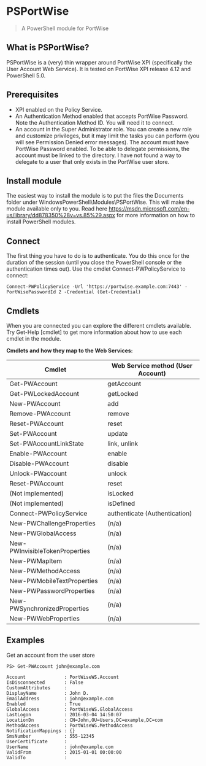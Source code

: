 PSPortWise
==========
> A PowerShell module for PortWise

What is PSPortWise?
---
PSPortWise is a (very) thin wrapper around PortWise XPI (specifically the User Account Web Service). It is tested on PortWise XPI release 4.12 and PowerShell 5.0. 

Prerequisites
---
- XPI enabled on the Policy Service.
- An Authentication Method enabled that accepts PortWise Password. Note the Authentication Method ID. You will need it to connect.
- An account in the Super Administrator role. You can create a new role and customize privileges, but it may limit the tasks you can perform (you will see Permission Denied error messages). The account must have PortWise Password enabled. To be able to delegate permissions, the account must be linked to the directory. I have not found a way to delegate to a user that only exists in the PortWise user store.

Install module
---
The easiest way to install the module is to put the files the Documents folder under WindowsPowerShell\Modules\PSPortWise. This will make the module available only to you. Read here https://msdn.microsoft.com/en-us/library/dd878350%28v=vs.85%29.aspx for more information on how to install PowerShell modules.

Connect
---
The first thing you have to do is to authenticate. You do this once for the duration of the session (until you close the PowerShell console or the authentication times out). Use the cmdlet Connect-PWPolicyService to connect:
```
Connect-PWPolicyService -Url 'https://portwise.example.com:7443' -PortWisePasswordId 2 -Credential (Get-Credential)
```
Cmdlets
---
When you are connected you can explore the different cmdlets available. Try Get-Help [cmdlet] to get more information about how to use each cmdlet in the module.

**Cmdlets and how they map to the Web Services:**

Cmdlet | Web Service method (User Account)
--- | ---
Get-PWAccount | getAccount
Get-PWLockedAccount | getLocked
New-PWAccount  | add
Remove-PWAccount | remove
Reset-PWAccount | reset
Set-PWAccount | update
Set-PWAccountLinkState | link, unlink
Enable-PWAccount | enable
Disable-PWAccount | disable
Unlock-PWaccount | unlock
Reset-PWAccount | reset
(Not implemented) | isLocked
(Not implemented) | isDefined
Connect-PWPolicyService | authenticate (Authentication)
New-PWChallengeProperties | (n/a)
New-PWGlobalAccess | (n/a)
New-PWInvisibleTokenProperties | (n/a)
New-PWMapItem | (n/a)
New-PWMethodAccess | (n/a)
New-PWMobileTextProperties | (n/a)
New-PWPasswordProperties | (n/a)
New-PWSynchronizedProperties | (n/a)
New-PWWebProperties | (n/a)

Examples
-------------

Get an account from the user store
```
PS> Get-PWAccount john@example.com

Account              : PortWiseWS.Account
IsDisconnected       : False
CustomAttributes     :
DisplayName          : John D.
EmailAddress         : john@example.com
Enabled              : True
GlobalAccess         : PortWiseWS.GlobalAccess
LastLogon            : 2016-03-04 14:50:07
LocationDn           : CN=John,OU=Users,DC=example,DC=com
MethodAccess         : PortWiseWS.MethodAccess
NotificationMappings : {}
SmsNumber            : 555-12345
UserCertificate      :
UserName             : john@example.com
ValidFrom            : 2015-01-01 00:00:00
ValidTo              :
```

